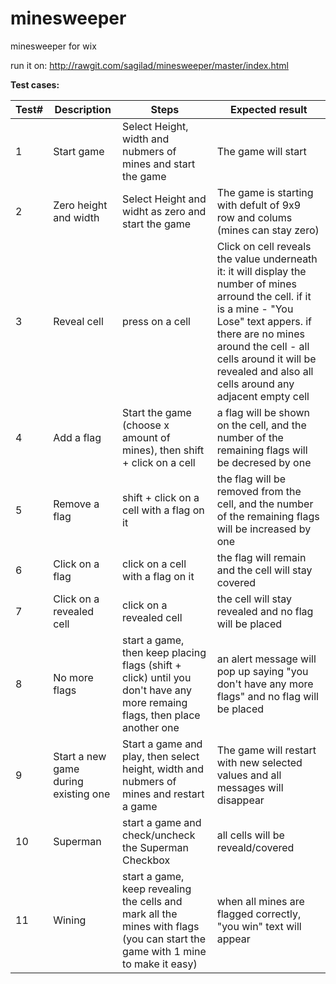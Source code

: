 # minesweeper
minesweeper for wix

run it on: http://rawgit.com/sagilad/minesweeper/master/index.html

**Test cases:**

Test# | Description | Steps | Expected result
--- | --- | --- | --- 
1 | Start game | Select Height, width and nubmers of mines and start the game  | The game will start
2 | Zero height and width | Select Height and widht as zero and start the game  | The game is starting with defult of 9x9 row and colums (mines can stay zero)
3 | Reveal cell | press on a cell | Click on cell reveals the value underneath it: it will display the number of mines arround the cell.  if it is a mine - "You Lose" text appers. if there are no mines around the cell - all cells around it will be revealed and also all cells around any adjacent empty cell
4 | Add a flag | Start the game (choose x amount of mines), then shift + click on a cell  | a flag will be shown on the cell, and the number of the remaining flags will be decresed by one 
5 | Remove a flag | shift + click on a cell with a flag on it  | the flag will be removed from the cell, and the number of the remaining flags will be increased by one
6 | Click on a flag | click on a cell with a flag on it  | the flag will remain and the cell will stay covered
7 | Click on a revealed cell | click on a revealed cell | the cell will stay revealed and no flag will be placed
8 | No more flags | start a game, then keep placing flags (shift + click) until you don't have any more remaing flags, then place another one | an alert message will pop up saying "you don't have any more flags" and no flag will be placed
9 | Start a new game during existing one | Start a game and play, then select height, width and nubmers of mines and restart a game  | The game will restart with new selected values and all messages will disappear 
10 | Superman | start a game and check/uncheck the Superman Checkbox  | all cells will be reveald/covered
11 | Wining | start a game, keep revealing the cells and mark all the mines with flags (you can start the game with 1 mine to make it easy)  | when all mines are flagged correctly, "you win" text will appear

